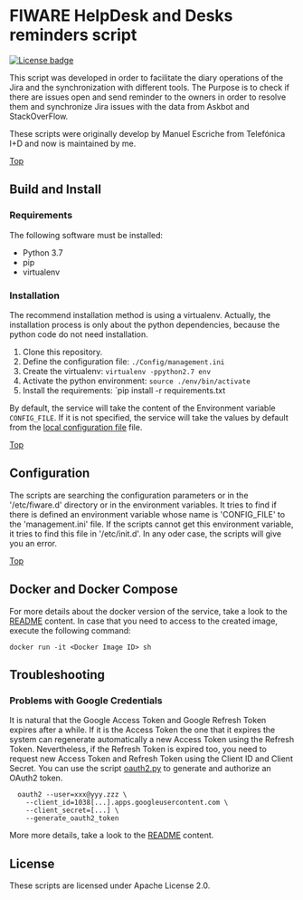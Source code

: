 # <a name="top"></a>FIWARE HelpDesk and Desks reminders script
[![License badge](https://img.shields.io/badge/license-Apache_2.0-blue.svg)](https://opensource.org/licenses/Apache-2.0)

This script was developed in order to facilitate the diary operations of the Jira
and the synchronization with different tools. The Purpose is to check if there are issues
open and send reminder to the owners in order to resolve them and synchronize Jira issues 
with the data from Askbot and StackOverFlow.

These scripts were originally develop by Manuel Escriche from Telefónica I+D and now 
is maintained by me.

[Top](#top)

## Build and Install

### Requirements

The following software must be installed:

- Python 3.7
- pip
- virtualenv


### Installation

The recommend installation method is using a virtualenv. Actually, the installation 
process is only about the python dependencies, because the python code do not need 
installation.

1. Clone this repository.
2. Define the configuration file: `./Config/management.ini`
3. Create the virtualenv: `virtualenv -ppython2.7 env`
4. Activate the python environment: `source ./env/bin/activate`
5. Install the requirements: `pip install -r requirements.txt

By default, the service will take the content of the Environment variable `CONFIG_FILE`. If it is not specified, the
service will take the values by default from the [local configuration file](./Config/management.ini) file.

[Top](#top)

## Configuration

The scripts are searching the configuration parameters or in the '/etc/fiware.d'
directory or in the environment variables. It tries to find if there is defined an environment
variable whose name is 'CONFIG_FILE' to the 'management.ini' file. 
If the scripts cannot get this environment variable, it tries to find this file in 
'/etc/init.d'. In any oder case, the scripts will give you an error.

[Top](#top)

## Docker and Docker Compose

For more details about the docker version of the service, take a look to the [README](.docker/README.md) content. In
case that you need to access to the created image, execute the following command:

```console
docker run -it <Docker Image ID> sh
```

## Troubleshooting 

### Problems with Google Credentials

It is natural that the Google Access Token and Google Refresh Token expires after a while. If it is the Access Token
the one that it expires the system can regenerate automatically a new Access Token using the Refresh Token. Nevertheless,
if the Refresh Token is expired too, you need to request new Access Token and Refresh Token using the Client ID and 
Client Secret. You can use the script [oauth2.py](./Common/oauth2.py) to generate and authorize an OAuth2 token.

```console
  oauth2 --user=xxx@yyy.zzz \
    --client_id=1038[...].apps.googleusercontent.com \
    --client_secret=[...] \
    --generate_oauth2_token
```

More more details, take a look to the [README](./Common/README.md) content.

## License

These scripts are licensed under Apache License 2.0.
